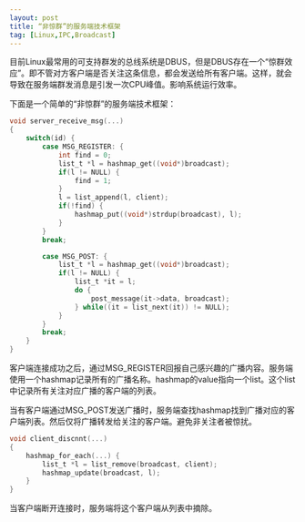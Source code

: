 ```yaml
---
layout: post
title: “非惊群”的服务端技术框架
tag: [Linux,IPC,Broadcast]
---
```


目前Linux最常用的可支持群发的总线系统是DBUS，但是DBUS存在一个“惊群效应”。即不管对方客户端是否关注这条信息，都会发送给所有客户端。这样，就会导致在服务端群发消息是引发一次CPU峰值。影响系统运行效率。

<!--break-->
下面是一个简单的“非惊群”的服务端技术框架：

```c
void server_receive_msg(...)
{
    switch(id) {
        case MSG_REGISTER: {
            int find = 0;
            list_t *l = hashmap_get((void*)broadcast);
            if(l != NULL) {
                find = 1;
            }
            l = list_append(l, client);
            if(!find) {
                hashmap_put((void*)strdup(broadcast), l);
            }
        }
        break;

        case MSG_POST: {
            list_t *l = hashmap_get((void*)broadcast);
            if(l != NULL) {
	            list_t *it = l;
	            do {
	                post_message(it->data, broadcast);
	            } while((it = list_next(it)) != NULL);
	        }
        }
        break;
    }
}
```

客户端连接成功之后，通过MSG_REGISTER回报自己感兴趣的广播内容。服务端使用一个hashmap记录所有的广播名称。hashmap的value指向一个list。这个list中记录所有关注对应广播的客户端的列表。

当有客户端通过MSG_POST发送广播时，服务端查找hashmap找到广播对应的客户端列表。然后仅将广播转发给关注的客户端。避免非关注者被惊扰。

```c
void client_discnnt(...)
{
    hashmap_for_each(...) {
        list_t *l = list_remove(broadcast, client);
        hashmap_update(broadcast, l);
    }
}
```

当客户端断开连接时，服务端将这个客户端从列表中摘除。
